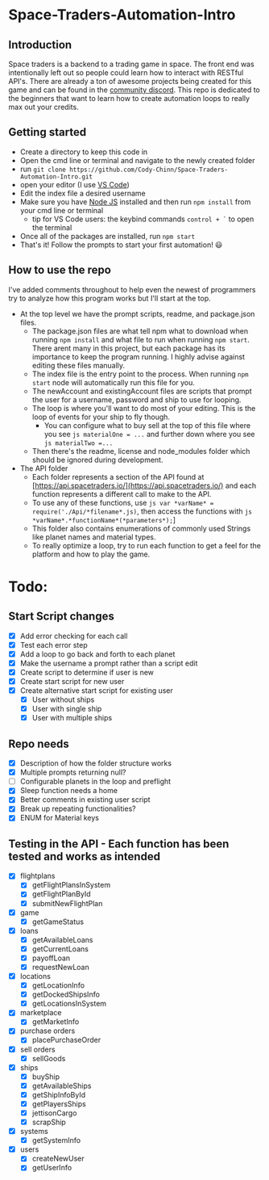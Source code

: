 # Space-Traders-Automation-Intro

## Introduction
Space traders is a backend to a trading game in space. The front end was intentionally left out so people could learn how to interact with RESTful API's. There are already a ton of awesome projects being created for this game and can be found in the [community discord](https://discord.gg/tQcRvx6a). This repo is dedicated to the beginners that want to learn how to create automation loops to really max out your credits.

## Getting started
 - Create a directory to keep this code in
 - Open the cmd line or terminal and navigate to the newly created folder
 - run ```git clone https://github.com/Cody-Chinn/Space-Traders-Automation-Intro.git```
 - open your editor (I use [VS Code](https://code.visualstudio.com/download))
 - Edit the index file a desired username
 - Make sure you have [Node JS](https://nodejs.org/en/download/) installed and then run ```npm install``` from your cmd line or terminal
    - tip for VS Code users: the keybind commands ``` control + ` ``` to open the terminal
 - Once all of the packages are installed, run ```npm start```
 - That's it! Follow the prompts to start your first automation! 😃

## How to use the repo
I've added comments throughout to help even the newest of programmers try to analyze how this program works but I'll start at the top.
- At the top level we have the prompt scripts, readme, and package.json files. 
    - The package.json files are what tell npm what to download when running ```npm install``` and what file to run when running ```npm start```. There arent many in this project, but each package has its importance to keep the program running. I highly advise against editing these files manually.
    - The index file is the entry point to the process. When running ```npm start``` node will automatically run this file for you.
    - The newAccount and existingAccount files are scripts that prompt the user for a username, password and ship to use for looping.
    - The loop is where you'll want to do most of your editing. This is the loop of events for your ship to fly though.
        - You can configure what to buy sell at the top of this file where you see ```js materialOne = ...``` and further down where you see ```js materialTwo =...```
    - Then there's the readme, license and node_modules folder which should be ignored during development.
- The API folder
    - Each folder represents a section of the API found at [https://api.spacetraders.io/](https://api.spacetraders.io/) and each function represents a different call to make to the API.
    - To use any of these functions, use ```js var *varName* = require('./Api/*filename*.js)```, then access the functions with ```js *varName*.*functionName*(*parameters*);```]
    - This folder also contains enumerations of commonly used Strings like planet names and material types.
    - To really optimize a loop, try to run each function to get a feel for the platform and how to play the game.

# Todo:
## Start Script changes
- [x] Add error checking for each call
- [x] Test each error step
- [x] Add a loop to go back and forth to each planet
- [x] Make the username a prompt rather than a script edit
- [x] Create script to determine if user is new
- [x] Create start script for new user
- [x] Create alternative start script for existing user
    - [x] User without ships
    - [x] User with single ship
    - [x] User with multiple ships

## Repo needs
- [x] Description of how the folder structure works
- [x] Multiple prompts returning null?
- [ ] Configurable planets in the loop and preflight
- [x] Sleep function needs a home
- [x] Better comments in existing user script
- [x] Break up repeating functionalities?
- [x] ENUM for Material keys

## Testing in the API - Each function has been tested and works as intended
- [x] flightplans
    - [x] getFlightPlansInSystem
    - [x] getFlightPlanById
    - [x] submitNewFlightPlan
- [x] game
    - [x] getGameStatus
- [x] loans
    - [x] getAvailableLoans
    - [x] getCurrentLoans
    - [x] payoffLoan
    - [x] requestNewLoan
- [x] locations
    - [x] getLocationInfo
    - [x] getDockedShipsInfo
    - [x] getLocationsInSystem
- [x] marketplace
    - [x] getMarketInfo
- [x] purchase orders
    - [x] placePurchaseOrder
- [x] sell orders
    - [x] sellGoods
- [x] ships
    - [x] buyShip
    - [x] getAvailableShips
    - [x] getShipInfoById
    - [x] getPlayersShips
    - [x] jettisonCargo
    - [x] scrapShip
- [x] systems
    - [x] getSystemInfo
- [x] users
    - [x] createNewUser
    - [x] getUserInfo
